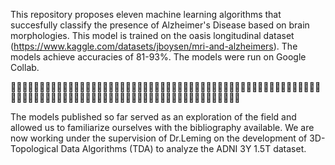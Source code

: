 This repository proposes eleven machine learning algorithms that succesfully classify the presence of Alzheimer's Disease based on brain morphologies. This model is trained on the oasis longitudinal dataset (https://www.kaggle.com/datasets/jboysen/mri-and-alzheimers). The models achieve accuracies of 81-93%. The models were run on Google Collab. 

🧑‍🔬👩‍🔬🧑‍🔬👩‍🔬🧑‍🔬👩‍🔬🧑‍🔬👩‍🔬🧑‍🔬👩‍🔬🧑‍🔬👩‍🔬🧑‍🔬👩‍🔬🧑‍🔬👩‍🔬🧑‍🔬👩‍🔬🧑‍🔬👩‍🔬🧑‍🔬👩‍🔬🧑‍🔬👩‍🔬🧑‍🔬👩‍🔬🧑‍🔬👩‍🔬🧑‍🔬👩‍🔬🧑‍🔬👩‍🔬🧑‍🔬👩‍🔬🧑‍🔬👩‍🔬🧑‍🔬👩‍🔬🧑‍🔬👩‍🔬🧑‍🔬👩‍🔬🧑‍🔬👩‍🔬🧑‍🔬👩‍🔬🧑‍🔬

The models published so far served as an exploration of the field and allowed us to familiarize ourselves with the bibliography available. We are now working under the supervision of Dr.Leming on the development of 3D-Topological Data Algorithms (TDA) to analyze the ADNI 3Y 1.5T dataset.

